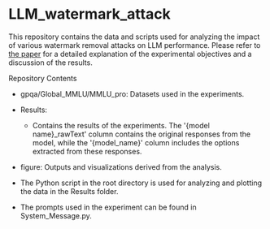 # LLM_watermark_attack

This repository contains the data and scripts used for analyzing the impact of various watermark removal attacks on LLM performance. Please refer to [the paper](https://github.com/aMa2210/LLM_watermark_attack/blob/main/Understanding_the_Impact_of_Watermark_Removal_Prompts_on_LLM_Performance.pdf) for a detailed explanation of the experimental objectives and a discussion of the results.

Repository Contents
- gpqa/Global_MMLU/MMLU_pro: Datasets used in the experiments.
- Results:
  - Contains the results of the experiments. The '{model name}_rawText' column contains the original responses from the model, while the '{model_name}' column includes the options extracted from these responses. 
- figure: Outputs and visualizations derived from the analysis.

- The Python script in the root directory is used for analyzing and plotting the data in the Results folder.
- The prompts used in the experiment can be found in System_Message.py.

